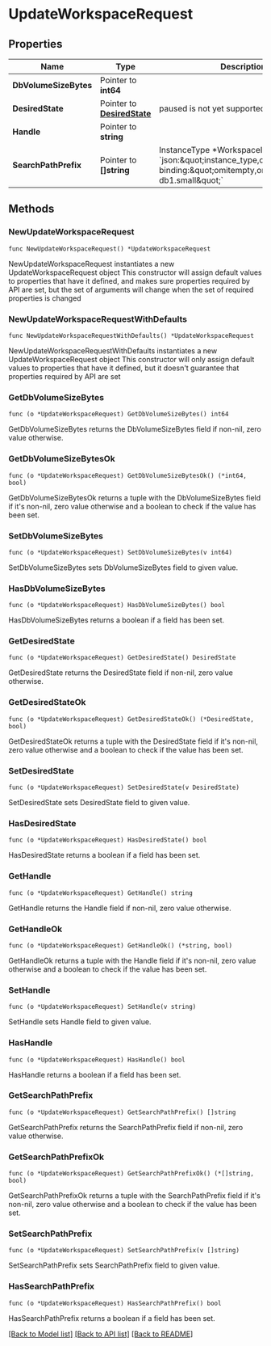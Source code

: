# UpdateWorkspaceRequest

## Properties

Name | Type | Description | Notes
------------ | ------------- | ------------- | -------------
**DbVolumeSizeBytes** | Pointer to **int64** |  | [optional] 
**DesiredState** | Pointer to [**DesiredState**](DesiredState.md) | paused is not yet supported for Workspace | [optional] 
**Handle** | Pointer to **string** |  | [optional] 
**SearchPathPrefix** | Pointer to **[]string** | InstanceType *WorkspaceInstanceType &#x60;json:\&quot;instance_type,omitempty\&quot; binding:\&quot;omitempty,oneof&#x3D;db1.shared db1.small\&quot;&#x60; | [optional] 

## Methods

### NewUpdateWorkspaceRequest

`func NewUpdateWorkspaceRequest() *UpdateWorkspaceRequest`

NewUpdateWorkspaceRequest instantiates a new UpdateWorkspaceRequest object
This constructor will assign default values to properties that have it defined,
and makes sure properties required by API are set, but the set of arguments
will change when the set of required properties is changed

### NewUpdateWorkspaceRequestWithDefaults

`func NewUpdateWorkspaceRequestWithDefaults() *UpdateWorkspaceRequest`

NewUpdateWorkspaceRequestWithDefaults instantiates a new UpdateWorkspaceRequest object
This constructor will only assign default values to properties that have it defined,
but it doesn't guarantee that properties required by API are set

### GetDbVolumeSizeBytes

`func (o *UpdateWorkspaceRequest) GetDbVolumeSizeBytes() int64`

GetDbVolumeSizeBytes returns the DbVolumeSizeBytes field if non-nil, zero value otherwise.

### GetDbVolumeSizeBytesOk

`func (o *UpdateWorkspaceRequest) GetDbVolumeSizeBytesOk() (*int64, bool)`

GetDbVolumeSizeBytesOk returns a tuple with the DbVolumeSizeBytes field if it's non-nil, zero value otherwise
and a boolean to check if the value has been set.

### SetDbVolumeSizeBytes

`func (o *UpdateWorkspaceRequest) SetDbVolumeSizeBytes(v int64)`

SetDbVolumeSizeBytes sets DbVolumeSizeBytes field to given value.

### HasDbVolumeSizeBytes

`func (o *UpdateWorkspaceRequest) HasDbVolumeSizeBytes() bool`

HasDbVolumeSizeBytes returns a boolean if a field has been set.

### GetDesiredState

`func (o *UpdateWorkspaceRequest) GetDesiredState() DesiredState`

GetDesiredState returns the DesiredState field if non-nil, zero value otherwise.

### GetDesiredStateOk

`func (o *UpdateWorkspaceRequest) GetDesiredStateOk() (*DesiredState, bool)`

GetDesiredStateOk returns a tuple with the DesiredState field if it's non-nil, zero value otherwise
and a boolean to check if the value has been set.

### SetDesiredState

`func (o *UpdateWorkspaceRequest) SetDesiredState(v DesiredState)`

SetDesiredState sets DesiredState field to given value.

### HasDesiredState

`func (o *UpdateWorkspaceRequest) HasDesiredState() bool`

HasDesiredState returns a boolean if a field has been set.

### GetHandle

`func (o *UpdateWorkspaceRequest) GetHandle() string`

GetHandle returns the Handle field if non-nil, zero value otherwise.

### GetHandleOk

`func (o *UpdateWorkspaceRequest) GetHandleOk() (*string, bool)`

GetHandleOk returns a tuple with the Handle field if it's non-nil, zero value otherwise
and a boolean to check if the value has been set.

### SetHandle

`func (o *UpdateWorkspaceRequest) SetHandle(v string)`

SetHandle sets Handle field to given value.

### HasHandle

`func (o *UpdateWorkspaceRequest) HasHandle() bool`

HasHandle returns a boolean if a field has been set.

### GetSearchPathPrefix

`func (o *UpdateWorkspaceRequest) GetSearchPathPrefix() []string`

GetSearchPathPrefix returns the SearchPathPrefix field if non-nil, zero value otherwise.

### GetSearchPathPrefixOk

`func (o *UpdateWorkspaceRequest) GetSearchPathPrefixOk() (*[]string, bool)`

GetSearchPathPrefixOk returns a tuple with the SearchPathPrefix field if it's non-nil, zero value otherwise
and a boolean to check if the value has been set.

### SetSearchPathPrefix

`func (o *UpdateWorkspaceRequest) SetSearchPathPrefix(v []string)`

SetSearchPathPrefix sets SearchPathPrefix field to given value.

### HasSearchPathPrefix

`func (o *UpdateWorkspaceRequest) HasSearchPathPrefix() bool`

HasSearchPathPrefix returns a boolean if a field has been set.


[[Back to Model list]](../README.md#documentation-for-models) [[Back to API list]](../README.md#documentation-for-api-endpoints) [[Back to README]](../README.md)


